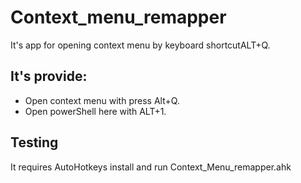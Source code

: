 # Context_menu_remapper

It's app for opening context menu by keyboard shortcutALT+Q.
## It's provide:
* Open context menu with press Alt+Q.
* Open powerShell here with ALT+1.
## Testing

It requires  AutoHotkeys install and run Context_Menu_remapper.ahk